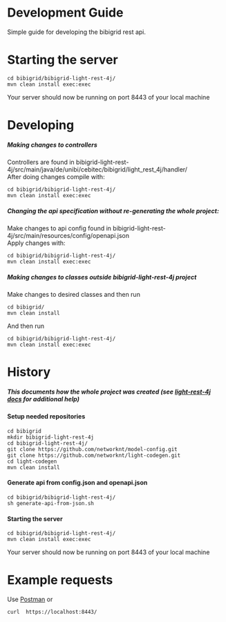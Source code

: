 # Development Guide
Simple guide for developing the bibigrid rest api.
# Starting the server
```
cd bibigrid/bibigrid-light-rest-4j/
mvn clean install exec:exec
```
Your server should now be running on port 8443 of your local machine


# Developing
##### Making changes to controllers
Controllers are found in bibigrid-light-rest-4j/src/main/java/de/unibi/cebitec/bibigrid/light_rest_4j/handler/  
After doing changes compile with:
```
cd bibigrid/bibigrid-light-rest-4j/
mvn clean install exec:exec
```

##### Changing the api specification without re-generating the whole project:
Make changes to api config found in bibigrid-light-rest-4j/src/main/resources/config/openapi.json  
Apply changes with:
```
cd bibigrid/bibigrid-light-rest-4j/
mvn clean install exec:exec
```

##### Making changes to classes outside bibigrid-light-rest-4j project
Make changes to desired classes and then run
```
cd bibigrid/
mvn clean install
```
And then run
```
cd bibigrid/bibigrid-light-rest-4j/
mvn clean install exec:exec
```




# History
##### This documents how the whole project was created (see [light-rest-4j docs](https://doc.networknt.com/references/light-codegen/openapi-generator/) for additional help)
#### Setup needed repositories
```
cd bibigrid
mkdir bibigrid-light-rest-4j
cd bibigrid-light-rest-4j/
git clone https://github.com/networknt/model-config.git
git clone https://github.com/networknt/light-codegen.git
cd light-codegen
mvn clean install
```

#### Generate api from config.json and openapi.json
```
cd bibigrid/bibigrid-light-rest-4j/
sh generate-api-from-json.sh
```
#### Starting the server
```
cd bibigrid/bibigrid-light-rest-4j/
mvn clean install exec:exec
```



Your server should now be running on port 8443 of your local machine

# Example requests
Use [Postman](https://www.getpostman.com/) or   
```
curl  https://localhost:8443/
```

